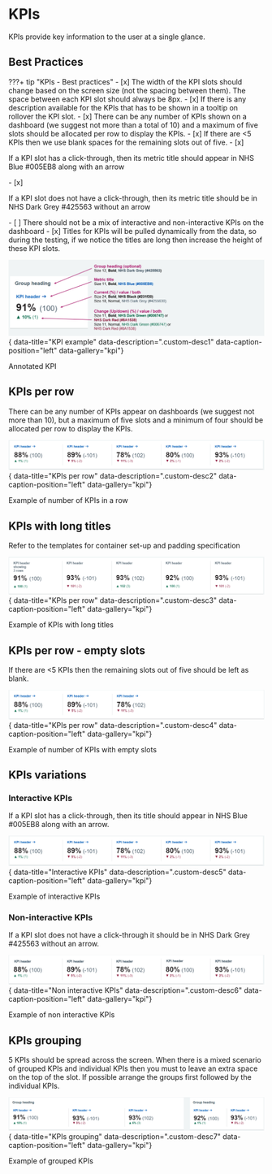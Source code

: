 # KPIs
KPIs provide key information to the user at a single glance.

## Best Practices

???+ tip "KPIs - Best practices"
    - [x] The width of the KPI slots should change based on the screen size (not the spacing between them). The space between each KPI slot should always be 8px.
    - [x] If there is any description available for the KPIs that has to be shown in a tooltip on rollover the KPI slot.
    - [x] There can be any number of KPIs shown on a dashboard (we suggest not more than a total of 10) and a maximum of five slots should be allocated per row to display the KPIs.
    - [x] If there are <5 KPIs then we use blank spaces for the remaining slots out of five.
    - [x] <p class="inline-container">If a KPI slot has a click-through, then its metric title should appear in NHS Blue <span class="inline-container-pill" style="--colour: #005EB8;"><span class="inline-colour-square" style="--colour: #005EB8; width: 15px; height: 15px"></span>#005EB8</span> along with an arrow</p>
    - [x] <p class="inline-container">If a KPI slot does not have a click-through, then its metric title should be in NHS Dark Grey <span class="inline-container-pill" style="--colour: #425563;"><span class="inline-colour-square" style="--colour: #425563; width: 15px; height: 15px"></span>#425563</span> without an arrow</p>
    - [ ] There should not be a mix of interactive and non-interactive KPIs on the dashboard
    - [x] Titles for KPIs will be pulled dynamically from the data, so during the testing, if we notice the titles are long then increase the height of these KPI slots.

![KPI example](images/KPI_annotated.png){ data-title="KPI example" data-description=".custom-desc1" data-caption-position="left" data-gallery="kpi"}
<div class="glightbox-desc custom-desc1">
Annotated KPI
</div>


## KPIs per row
There can be any number of KPIs appear on dashboards (we suggest not more than 10), but a maximum of five slots and a minimum of four should be allocated per row to display the KPIs.

![KPIs per row](images/KPI_row.png){ data-title="KPIs per row" data-description=".custom-desc2" data-caption-position="left" data-gallery="kpi"}
<div class="glightbox-desc custom-desc2">
Example of number of KPIs in a row
</div>

## KPIs with long titles
Refer to the templates for container set-up and padding specification

![KPIs with long titles](images/KPI_long_titles.png){ data-title="KPIs per row" data-description=".custom-desc3" data-caption-position="left" data-gallery="kpi"}
<div class="glightbox-desc custom-desc3">
Example of KPIs with long titles
</div>

## KPIs per row - empty slots

If there are <5 KPIs then the remaining slots out of five should be left as blank.

![KPIs per row - empty slots](images/KPI_row_empty.png){ data-title="KPIs per row" data-description=".custom-desc4" data-caption-position="left" data-gallery="kpi"}
<div class="glightbox-desc custom-desc4">
Example of number of KPIs with empty slots
</div>

## KPIs variations

### Interactive KPIs
<p class="inline-container">If a KPI slot has a click-through, then its title should appear in NHS Blue <span class="inline-container-pill" style="--colour: #005EB8;"><span class="inline-colour-square" style="--colour: #005EB8; width: 15px; height: 15px"></span>#005EB8</span> along with an arrow.</p>

![Interactive KPIs](images/KPI_row.png){ data-title="Interactive KPIs" data-description=".custom-desc5" data-caption-position="left" data-gallery="kpi"}
<div class="glightbox-desc custom-desc5">
Example of interactive KPIs
</div>

### Non-interactive KPIs
<p class="inline-container">If a KPI slot does not have a click-through it should be in NHS Dark Grey <span class="inline-container-pill" style="--colour: #425563;"><span class="inline-colour-square" style="--colour: #425563; width: 15px; height: 15px"></span>#425563</span> without an arrow.</p>

![Non interactive KPIs](images/KPI_variations_black.png){ data-title="Non interactive KPIs" data-description=".custom-desc6" data-caption-position="left" data-gallery="kpi"}
<div class="glightbox-desc custom-desc6">
Example of non interactive KPIs
</div>

## KPIs grouping
5 KPIs should be spread across the screen. When there is a mixed scenario of grouped KPIs and individual KPIs then you must to leave an extra space on the top of the slot.
If possible arrange the groups first followed by the individual KPIs.

![KPIs grouping](images/KPI_grouping.png){ data-title="KPIs grouping" data-description=".custom-desc7" data-caption-position="left" data-gallery="kpi"}
<div class="glightbox-desc custom-desc7">
Example of grouped KPIs
</div>

